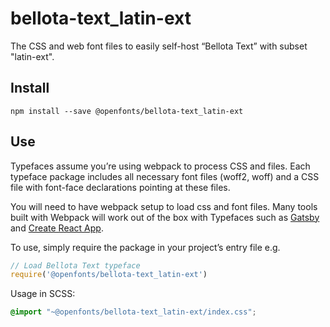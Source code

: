 
# bellota-text_latin-ext

The CSS and web font files to easily self-host “Bellota Text” with subset "latin-ext".

## Install

`npm install --save @openfonts/bellota-text_latin-ext`

## Use

Typefaces assume you’re using webpack to process CSS and files. Each typeface
package includes all necessary font files (woff2, woff) and a CSS file with
font-face declarations pointing at these files.

You will need to have webpack setup to load css and font files. Many tools built
with Webpack will work out of the box with Typefaces such as [Gatsby](https://github.com/gatsbyjs/gatsby)
and [Create React App](https://github.com/facebookincubator/create-react-app).

To use, simply require the package in your project’s entry file e.g.

```javascript
// Load Bellota Text typeface
require('@openfonts/bellota-text_latin-ext')
```

Usage in SCSS:
```scss
@import "~@openfonts/bellota-text_latin-ext/index.css";
```
